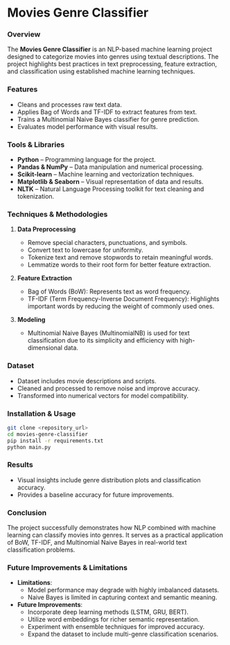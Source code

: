 # Movies Genre Classifier

### Overview
The **Movies Genre Classifier** is an NLP-based machine learning project designed to categorize movies into genres using textual descriptions. The project highlights best practices in text preprocessing, feature extraction, and classification using established machine learning techniques.

### Features
- Cleans and processes raw text data.
- Applies Bag of Words and TF-IDF to extract features from text.
- Trains a Multinomial Naive Bayes classifier for genre prediction.
- Evaluates model performance with visual results.

### Tools & Libraries
- **Python** – Programming language for the project.
- **Pandas & NumPy** – Data manipulation and numerical processing.
- **Scikit-learn** – Machine learning and vectorization techniques.
- **Matplotlib & Seaborn** – Visual representation of data and results.
- **NLTK** – Natural Language Processing toolkit for text cleaning and tokenization.

### Techniques & Methodologies
1. **Data Preprocessing**
   - Remove special characters, punctuations, and symbols.
   - Convert text to lowercase for uniformity.
   - Tokenize text and remove stopwords to retain meaningful words.
   - Lemmatize words to their root form for better feature extraction.

2. **Feature Extraction**
   - Bag of Words (BoW): Represents text as word frequency.
   - TF-IDF (Term Frequency-Inverse Document Frequency): Highlights important words by reducing the weight of commonly used ones.

3. **Modeling**
   - Multinomial Naive Bayes (MultinomialNB) is used for text classification due to its simplicity and efficiency with high-dimensional data.

### Dataset
- Dataset includes movie descriptions and scripts.
- Cleaned and processed to remove noise and improve accuracy.
- Transformed into numerical vectors for model compatibility.

### Installation & Usage
```bash
git clone <repository_url>
cd movies-genre-classifier
pip install -r requirements.txt
python main.py
```

### Results
- Visual insights include genre distribution plots and classification accuracy.
- Provides a baseline accuracy for future improvements.

### Conclusion
The project successfully demonstrates how NLP combined with machine learning can classify movies into genres. It serves as a practical application of BoW, TF-IDF, and Multinomial Naive Bayes in real-world text classification problems.

### Future Improvements & Limitations
- **Limitations**:
  - Model performance may degrade with highly imbalanced datasets.
  - Naive Bayes is limited in capturing context and semantic meaning.
- **Future Improvements**:
  - Incorporate deep learning methods (LSTM, GRU, BERT).
  - Utilize word embeddings for richer semantic representation.
  - Experiment with ensemble techniques for improved accuracy.
  - Expand the dataset to include multi-genre classification scenarios.
